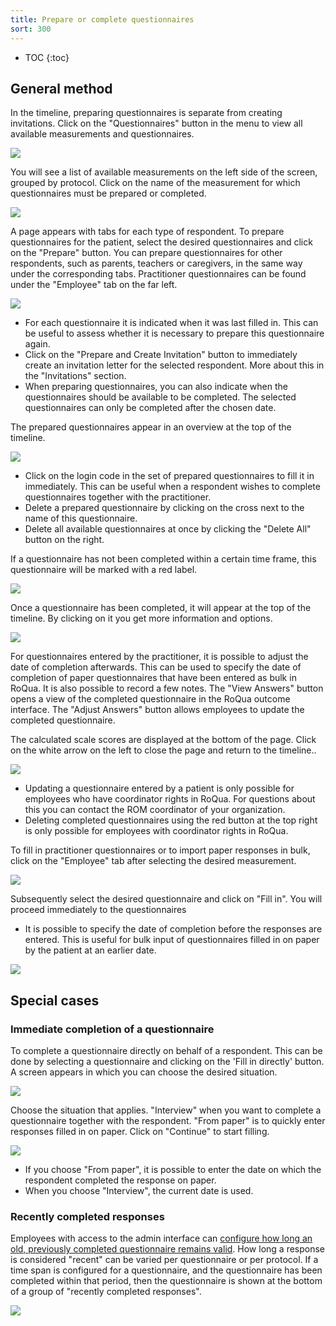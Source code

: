 ```yaml
---
title: Prepare or complete questionnaires
sort: 300
---
```


* TOC
{:toc}

## General method

In the timeline, preparing questionnaires is separate from creating invitations. Click on the "Questionnaires" button in the menu to view all available measurements and questionnaires.

<img src="/assets/images/screenshots/dossier_quests0.png" />

You will see a list of available measurements on the left side of the screen, grouped by protocol. Click on the name of the measurement for which questionnaires must be prepared or completed.

<img src="/assets/images/screenshots/dossier_quests1.png" />

A page appears with tabs for each type of respondent. To prepare questionnaires for the patient, select the desired questionnaires and click on the "Prepare" button. You can prepare questionnaires for other respondents, such as parents, teachers or caregivers, in the same way under the corresponding tabs. Practitioner questionnaires can be found under the "Employee" tab on the far left.

<img src="/assets/images/screenshots/dossier_quests3.png" />

<ul class="hints">
  <li> For each questionnaire it is indicated when it was last filled in. This can be useful to assess whether it is necessary to prepare this questionnaire again.</li>
  <li> Click on the "Prepare and Create Invitation" button to immediately create an invitation letter for the selected respondent. More about this in the "Invitations" section.</li>
  <li> When preparing questionnaires, you can also indicate when the questionnaires should be available to be completed. The selected questionnaires can only be completed after the chosen date.</li>
</ul>

The prepared questionnaires appear in an overview at the top of the timeline.

<img src="/assets/images/screenshots/dossier_quests4.png" />

<ul class="hints">
  <li> Click on the login code in the set of prepared questionnaires to fill it in immediately. This can be useful when a respondent wishes to complete questionnaires together with the practitioner.</li>
  <li> Delete a prepared questionnaire by clicking on the cross next to the name of this questionnaire.</li>
  <li> Delete all available questionnaires at once by clicking the "Delete All" button on the right.</li>
</ul>

If a questionnaire has not been completed within a certain time frame, this questionnaire will be marked with a red label.

<img src="/assets/images/screenshots/dossier_quests4a.png" />

Once a questionnaire has been completed, it will appear at the top of the timeline. By clicking on it you get more information and options.

<img src="/assets/images/screenshots/dossier_quests5.png" />

For questionnaires entered by the practitioner, it is possible to adjust the date of completion afterwards. This can be used to specify the date of completion of paper questionnaires that have been entered as bulk in RoQua. It is also possible to record a few notes. The "View Answers" button opens a view of the completed questionnaire in the RoQua outcome interface. The "Adjust Answers" button allows employees to update the completed questionnaire.

The calculated scale scores are displayed at the bottom of the page. Click on the white arrow on the left to close the page and return to the timeline..

<img src="/assets/images/screenshots/dossier_answers_edit1.png" />

<ul class="hints">
  <li> Updating a questionnaire entered by a patient is only possible for employees who have coordinator rights in RoQua. For questions about this you can contact the ROM coordinator of your organization.</li>
  <li> Deleting completed questionnaires using the red button at the top right is only possible for employees with coordinator rights in RoQua.</li>
</ul>

To fill in practitioner questionnaires or to import paper responses in bulk, click on the "Employee" tab after selecting the desired measurement.

<img src="/assets/images/screenshots/dossier_quests1a.png" />

Subsequently select the desired questionnaire and click on "Fill in". You will proceed immediately to the questionnaires

<ul class="hints hints-sidebar">
  <li> It is possible to specify the date of completion before the responses are entered. This is useful for bulk input of questionnaires filled in on paper by the patient at an earlier date.</li>
</ul>

<img src="/assets/images/screenshots/dossier_quests1b.png" />


## Special cases

### Immediate completion of a questionnaire

To complete a questionnaire directly on behalf of a respondent. This can be done by selecting a questionnaire and clicking on the 'Fill in directly' button. A screen appears in which you can choose the desired situation.

<img src="/assets/images/screenshots/dossier_quests11.png" />

Choose the situation that applies. "Interview" when you want to complete a questionnaire together with the respondent. "From paper" is to quickly enter responses filled in on paper. Click on "Continue" to start filling.

<img src="/assets/images/screenshots/dossier_quests11.png" />

<ul class="hints hints-sidebar">
  <li> If you choose "From paper", it is possible to enter the date on which the respondent completed the response on paper.</li>
  <li> When you choose "Interview", the current date is used.</li>
</ul>

### Recently completed responses

Employees with access to the admin interface can [configure how long an old, previously completed questionnaire remains valid](../../admin/rom_config/protocols/#time-span). How long a response is considered "recent" can be varied per questionnaire or per protocol. If a time span is configured for a questionnaire, and the questionnaire has been completed within that period, then the questionnaire is shown at the bottom of a group of "recently completed responses". 

<img src="/assets/images/screenshots/epd_recently_answered_questionnaires.png" />
